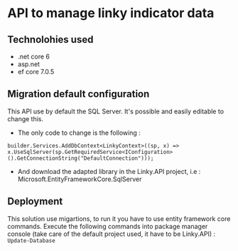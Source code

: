 # API to manage linky indicator data

## Technolohies used

- .net core 6
- asp.net
- ef core 7.0.5

## Migration default configuration

This API use by default the SQL Server. It's possible and easily editable to change this.
- The only code to change is the following :

`builder.Services.AddDbContext<LinkyContext>((sp, x) =>
    x.UseSqlServer(sp.GetRequiredService<IConfiguration>().GetConnectionString("DefaultConnection")));`
- And download the adapted library in the Linky.API project, i.e : Microsoft.EntityFrameworkCore.SqlServer

## Deployment

This solution use migartions, to run it you have to use entity framework core commands.
Execute the following commands into package manager console (take care of the default project used, it have to be Linky.API) : `Update-Database`
